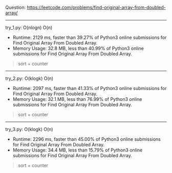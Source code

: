 Question: https://leetcode.com/problems/find-original-array-from-doubled-array/

---

try_1.py: O(nlogn) O(n)

* Runtime: 2129 ms, faster than 39.27% of Python3 online submissions for Find Original Array From Doubled Array.
* Memory Usage: 32.8 MB, less than 40.99% of Python3 online submissions for Find Original Array From Doubled Array.

> sort + counter

---

try_2.py: O(klogk) O(n)

* Runtime: 2097 ms, faster than 41.33% of Python3 online submissions for Find Original Array From Doubled Array.
* Memory Usage: 32.1 MB, less than 76.99% of Python3 online submissions for Find Original Array From Doubled Array.

> sort + counter

---

try_3.py: O(klogk) O(n)

* Runtime: 2296 ms, faster than 45.00% of Python3 online submissions for Find Original Array From Doubled Array.
* Memory Usage: 34.4 MB, less than 15.79% of Python3 online submissions for Find Original Array From Doubled Array.

> sort + counter